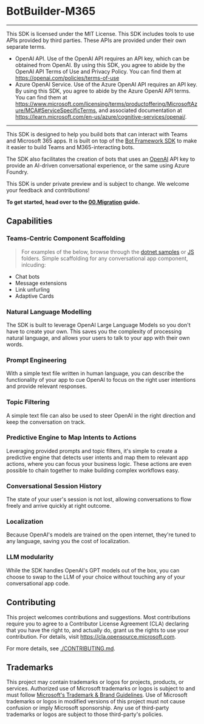 # BotBuilder-M365

-----------------------------------------------------------------------------------------------------------------------------------------------------------------------
This SDK is licensed under the MIT License.  This SDK includes tools to use APIs provided by third parties.  These APIs are provided under their own separate terms.

-	OpenAI API.  Use of the OpenAI API requires an API key, which can be obtained from OpenAI.  By using this SDK, you agree to abide by the OpenAI API Terms of Use and Privacy Policy. You can find them at https://openai.com/policies/terms-of-use
-	Azure OpenAI Service.  Use of the Azure OpenAI API requires an API key.  By using this SDK, you agree to abide by the Azure OpenAI API terms.  You can find them at https://www.microsoft.com/licensing/terms/productoffering/MicrosoftAzure/MCA#ServiceSpecificTerms, and associated documentation at https://learn.microsoft.com/en-us/azure/cognitive-services/openai/. 

-----------------------------------------------------------------------------------------------------------------------------------------------------------------------

This SDK is designed to help you build bots that can interact with Teams and Microsoft 365 apps. It is built on top of the [Bot Framework SDK](https://github.com/microsoft/botbuilder-js) to make it easier to build Teams and M365-interacting bots.

The SDK also facilitates the creation of bots that uses an [OpenAI](https://openai.com/api/) API key to provide an AI-driven conversational experience, or the same using Azure Foundry.

This SDK is under private preview and is subject to change. We welcome your feedback and contributions!

**To get started, head over to the [00.Migration](getting-started/00.MIGRATION.md) guide.**

## Capabilities

### Teams-Centric Component Scaffolding

> For examples of the below, browse through the [dotnet samples](./dotnet/samples) or [JS](./js/samples/) folders.
> Simple scaffolding for any conversational app component, inlcuding:

- Chat bots
- Message extensions
- Link unfurling
- Adaptive Cards

### Natural Language Modelling

The SDK is built to leverage OpenAI Large Language Models so you don't have to create your own. This saves you the complexity of processing natural language, and allows your users to talk to your app with their own words.

### Prompt Engineering

With a simple text file written in human language, you can describe the functionality of your app to cue OpenAI to focus on the right user intentions and provide relevant responses.

### Topic Filtering

A simple text file can also be used to steer OpenAI in the right direction and keep the conversation on track.

### Predictive Engine to Map Intents to Actions

Leveraging provided prompts and topic filters, it's simple to create a predictive engine that detects user intents and map them to relevant app actions, where you can focus your business logic. These actions are even possible to chain together to make building complex workflows easy.

### Conversational Session History

The state of your user's session is not lost, allowing conversations to flow freely and arrive quickly at right outcome.

### Localization

Because OpenAI's models are trained on the open internet, they're tuned to any language, saving you the cost of localization.

### LLM modularity

While the SDK handles OpenAI's GPT models out of the box, you can choose to swap to the LLM of your choice without touching any of your conversational app code.

## Contributing

This project welcomes contributions and suggestions. Most contributions require you to agree to a
Contributor License Agreement (CLA) declaring that you have the right to, and actually do, grant us
the rights to use your contribution. For details, visit https://cla.opensource.microsoft.com.

For more details, see [./CONTRIBUTING.md](./CONTRIBUTING.md).

## Trademarks

This project may contain trademarks or logos for projects, products, or services. Authorized use of Microsoft
trademarks or logos is subject to and must follow
[Microsoft's Trademark & Brand Guidelines](https://www.microsoft.com/en-us/legal/intellectualproperty/trademarks/usage/general).
Use of Microsoft trademarks or logos in modified versions of this project must not cause confusion or imply Microsoft sponsorship.
Any use of third-party trademarks or logos are subject to those third-party's policies.
